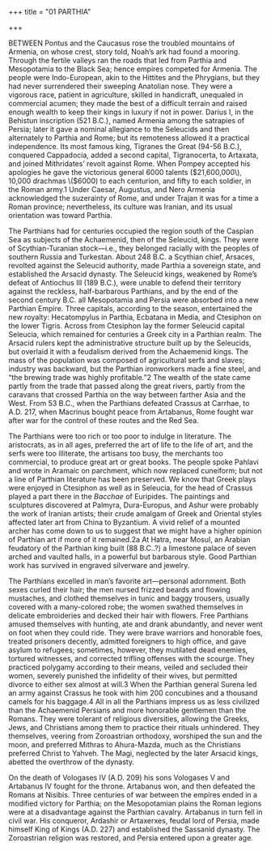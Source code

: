 +++
title = "01 PARTHIA"

+++

BETWEEN Pontus and the Caucasus rose the troubled mountains of Armenia, on whose crest, story told, Noah’s ark had found a mooring. Through the fertile valleys ran the roads that led from Parthia and Mesopotamia to the Black Sea; hence empires competed for Armenia. The people were Indo-European, akin to the Hittites and the Phrygians, but they had never surrendered their sweeping Anatolian nose. They were a vigorous race, patient in agriculture, skilled in handicraft, unequaled in commercial acumen; they made the best of a difficult terrain and raised enough wealth to keep their kings in luxury if not in power. Darius I, in the Behistun inscription \(521 B.C.\), named Armenia among the satrapies of Persia; later it gave a nominal allegiance to the Seleucids and then alternately to Parthia and Rome; but its remoteness allowed it a practical independence. Its most famous king, Tigranes the Great \(94-56 B.C.\), conquered Cappadocia, added a second capital, Tigranocerta, to Artaxata, and joined Mithridates’ revolt against Rome. When Pompey accepted his apologies he gave the victorious general 6000 talents \($21,600,000\), 10,000 drachmas \($6000\) to each centurion, and fifty to each soldier, in the Roman army.1 Under Caesar, Augustus, and Nero Armenia acknowledged the suzerainty of Rome, and under Trajan it was for a time a Roman province; nevertheless, its culture was Iranian, and its usual orientation was toward Parthia.

The Parthians had for centuries occupied the region south of the Caspian Sea as subjects of the Achaemenid, then of the Seleucid, kings. They were of Scythian-Turanian stock—i.e., they belonged racially with the peoples of southern Russia and Turkestan. About 248 B.C. a Scythian chief, Arsaces, revolted against the Seleucid authority, made Parthia a sovereign state, and established the Arsacid dynasty. The Seleucid kings, weakened by Rome’s defeat of Antiochus III \(189 B.C.\), were unable to defend their territory against the reckless, half-barbarous Parthians, and by the end of the second century B.C. all Mesopotamia and Persia were absorbed into a new Parthian Empire. Three capitals, according to the season, entertained the new royalty: Hecatompylus in Parthia, Ecbatana in Media, and Ctesiphon on the lower Tigris. Across from Ctesiphon lay the former Seleucid capital Seleucia, which remained for centuries a Greek city in a Parthian realm. The Arsacid rulers kept the administrative structure built up by the Seleucids, but overlaid it with a feudalism derived from the Achaemenid kings. The mass of the population was composed of agricultural serfs and slaves; industry was backward, but the Parthian ironworkers made a fine steel, and “the brewing trade was highly profitable.”2 The wealth of the state came partly from the trade that passed along the great rivers, partly from the caravans that crossed Parthia on the way between farther Asia and the West. From 53 B.C., when the Parthians defeated Crassus at Carrhae, to A.D. 217, when Macrinus bought peace from Artabanus, Rome fought war after war for the control of these routes and the Red Sea.

The Parthians were too rich or too poor to indulge in literature. The aristocrats, as in all ages, preferred the art of life to the life of art, and the serfs were too illiterate, the artisans too busy, the merchants too commercial, to produce great art or great books. The people spoke Pahlavi and wrote in Aramaic on parchment, which now replaced cuneiform; but not a line of Parthian literature has been preserved. We know that Greek plays were enjoyed in Ctesiphon as well as in Seleucia, for the head of Crassus played a part there in the *Bacchae* of Euripides. The paintings and sculptures discovered at Palmyra, Dura-Europus, and Ashur were probably the work of Iranian artists; their crude amalgam of Greek and Oriental styles affected later art from China to Byzantium. A vivid relief of a mounted archer has come down to us to suggest that we might have a higher opinion of Parthian art if more of it remained.2a At Hatra, near Mosul, an Arabian feudatory of the Parthian king built \(88 B.C..?\) a limestone palace of seven arched and vaulted halls, in a powerful but barbarous style. Good Parthian work has survived in engraved silverware and jewelry.

The Parthians excelled in man’s favorite art—personal adornment. Both sexes curled their hair; the men nursed frizzed beards and flowing mustaches, and clothed themselves in tunic and baggy trousers, usually covered with a many-colored robe; the women swathed themselves in delicate embroideries and decked their hair with flowers. Free Parthians amused themselves with hunting, ate and drank abundantly, and never went on foot when they could ride. They were brave warriors and honorable foes, treated prisoners decently, admitted foreigners to high office, and gave asylum to refugees; sometimes, however, they mutilated dead enemies, tortured witnesses, and corrected trifling offenses with the scourge. They practiced polygamy according to their means, veiled and secluded their women, severely punished the infidelity of their wives, but permitted divorce to either sex almost at will.3 When the Parthian general Surena led an army against Crassus he took with him 200 concubines and a thousand camels for his baggage.4 All in all the Parthians impress us as less civilized than the Achaemenid Persians and more honorable gentlemen than the Romans. They were tolerant of religious diversities, allowing the Greeks, Jews, and Christians among them to practice their rituals unhindered. They themselves, veering from Zoroastrian orthodoxy, worshiped the sun and the moon, and preferred Mithras to Ahura-Mazda, much as the Christians preferred Christ to Yahveh. The Magi, neglected by the later Arsacid kings, abetted the overthrow of the dynasty.

On the death of Vologases IV \(A.D. 209\) his sons Vologases V and Artabanus IV fought for the throne. Artabanus won, and then defeated the Romans at Nisibis. Three centuries of war between the empires ended in a modified victory for Parthia; on the Mesopotamian plains the Roman legions were at a disadvantage against the Parthian cavalry. Artabanus in turn fell in civil war. His conqueror, Ardashir or Artaxerxes, feudal lord of Persia, made himself King of Kings \(A.D. 227\) and established the Sassanid dynasty. The Zoroastrian religion was restored, and Persia entered upon a greater age.


